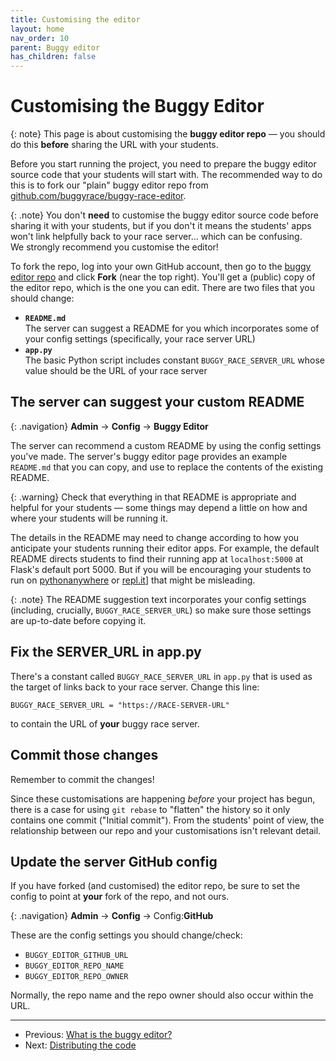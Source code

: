 ```yaml
---
title: Customising the editor
layout: home
nav_order: 10
parent: Buggy editor
has_children: false
---
```



# Customising the Buggy Editor

{: note}
This page is about customising the **buggy editor repo** — you should do this
**before** sharing the URL with your students.

Before you start running the project, you need to prepare the buggy editor
source code that your students will start with. The recommended way to do this
is to fork our "plain" buggy editor repo from
[github.com/buggyrace/buggy-race-editor](https://github.com/buggyrace/buggy-race-editor).

{: .note}
You don't **need** to customise the buggy editor source code before sharing it
with your students, but if you don't it means the students' apps won't link
helpfully back to your race server... which can be confusing.  
We strongly recommend you customise the editor!

To fork the repo, log into your own GitHub account, then go to the
[buggy editor repo](github.com/buggyrace/buggy-race-editor) and click **Fork**
(near the top right). You'll get a (public) copy of the editor repo, which is
the one you can edit. There are two files that you should change:

* **`README.md`**  
  The server can suggest a README for you which incorporates some of your
  config settings (specifically, your race server URL)
* **`app.py`**  
  The basic Python script includes constant `BUGGY_RACE_SERVER_URL` whose value
  should be the URL of your race server

## The server can suggest your custom README

{: .navigation}
**Admin** → **Config** → **Buggy Editor**

The server can recommend a custom README by using the config settings you've
made. The server's buggy editor page provides an example `README.md` that you
can copy, and use to replace the contents of the existing README.

{: .warning}
Check that everything in that README is appropriate and helpful for your
students — some things may depend a little on how and where your students will
be running it.

The details in the README may need to change according to how you anticipate
your students running their editor apps. For example, the default README
directs students to find their running app at `localhost:5000` at Flask's
default port 5000. But if you will be encouraging your students to run on
[pythonanywhere](https://www.pythonanywhere.com) or
[repl.it](https://replit.com)] that might be misleading.

{: .note}
The README suggestion text incorporates your config settings (including,
crucially, `BUGGY_RACE_SERVER_URL`) so make sure those settings are up-to-date
before copying it.


## Fix the SERVER_URL  in app.py

There's a constant called `BUGGY_RACE_SERVER_URL` in `app.py` that is used as
the target of links back to your race server. Change this line:

    BUGGY_RACE_SERVER_URL = "https://RACE-SERVER-URL"

to contain the URL of **your** buggy race server.

## Commit those changes

Remember to commit the changes!

Since these customisations are happening _before_ your project has begun, there
is a case for using `git rebase` to "flatten" the history so it only contains
one commit ("Initial commit"). From the students' point of view, the
relationship between our repo and your customisations isn't relevant detail.

## Update the server GitHub config

If you have forked (and customised) the editor repo, be sure to set the config
to point at **your** fork of the repo, and not ours.

{: .navigation}
**Admin** → **Config** → Config:**GitHub**

These are the config settings you should change/check:

* `BUGGY_EDITOR_GITHUB_URL`
* `BUGGY_EDITOR_REPO_NAME`
* `BUGGY_EDITOR_REPO_OWNER`

Normally, the repo name and the repo owner should also occur within the URL.


---
* Previous: [What is the buggy editor?](the-editor)
* Next: [Distributing the code](distributing-the-code)

